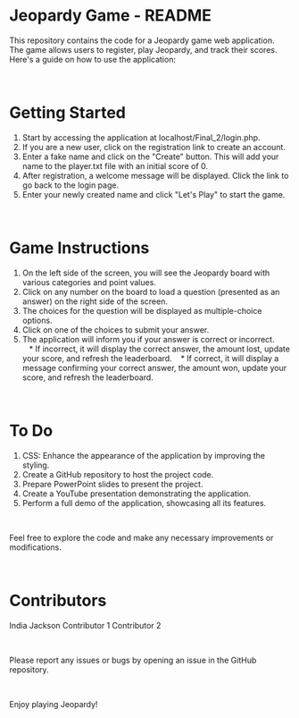 # Jeopardy Game - README #
This repository contains the code for a Jeopardy game web application. The game allows users to register, play Jeopardy, and track their scores. Here's a guide on how to use the application:

<br />

# Getting Started #
1) Start by accessing the application at localhost/Final_2/login.php.
2) If you are a new user, click on the registration link to create an account.
3) Enter a fake name and click on the "Create" button. This will add your name to the player.txt file with an initial score of 0.
4) After registration, a welcome message will be displayed. Click the link to go back to the login page.
5) Enter your newly created name and click "Let's Play" to start the game.
   
<br />

# Game Instructions #
1) On the left side of the screen, you will see the Jeopardy board with various categories and point values.
2) Click on any number on the board to load a question (presented as an answer) on the right side of the screen.
3) The choices for the question will be displayed as multiple-choice options.
4) Click on one of the choices to submit your answer.
5) The application will inform you if your answer is correct or incorrect.<br />
&nbsp;&nbsp;&nbsp;* If incorrect, it will display the correct answer, the amount lost, update your score, and refresh the leaderboard.
&nbsp;&nbsp;&nbsp;* If correct, it will display a message confirming your correct answer, the amount won, update your score, and refresh the leaderboard.

<br />

# To Do #
1) CSS: Enhance the appearance of the application by improving the styling.
2) Create a GitHub repository to host the project code.
3) Prepare PowerPoint slides to present the project.
4) Create a YouTube presentation demonstrating the application.
5) Perform a full demo of the application, showcasing all its features.
   
<br />

Feel free to explore the code and make any necessary improvements or modifications.

<br />

# Contributors #
India Jackson
Contributor 1
Contributor 2

<br />

Please report any issues or bugs by opening an issue in the GitHub repository.

<br />

Enjoy playing Jeopardy!
